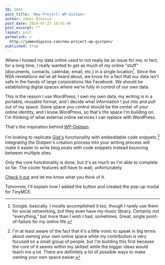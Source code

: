 ```yaml
---
ID: 2843
post_title: 'New Project: WP-Gistpen'
author: James DiGioia
post_date: 2014-07-27 10:55:46
post_excerpt: ""
layout: post
permalink: >
  http://jamesdigioia.com/new-project-wp-gistpen/
published: true
---
```

Where I hosted my data online used to not really be an issue for me; in fact, for a long time, I really wanted to get as much of my online "stuff" (documents, contacts, calendar, email, etc.) in a single location[^1]. Since the NSA revelations we've all heard about, we know for a fact that our data isn't safe in the hands of large corporations like Facebook. We should be establishing digital spaces where we're fully in control of our own data.

This is the reason I use WordPress; I own my own data, my writing is in a portable, reusable format, and I decide what information I put into and pull out of my space. Some space you control should be the center of your online identity, and I know WordPress, so that's the space I'm building on. I'm thinking of what external online services I can replace with WordPress.

That's the inspiration behind [WP-Gistpen][1].

<!--more-->

I'm looking to replicate [Gist's][2] functionality with embeddable code snippets.[^2] Integrating the Gistpen's creation process into your writing process will make it easier to write blog posts with code snippets instead bouncing between multiple sites.

Only the core functionality is done, but it's as much as I'm able to complete so far. The cooler features will have to wait, unfortunately.

[Check it out][3] and let me know what you think of it.

Tomorrow, I'll explain how I added the button and created the pop-up modal for TinyMCE.

[^1]:    
    Google, basically. I mostly accomplished it too, though I rarely use them for social networking, but they even have my music library. Certainly not "everything," but more than I wish I had, sometimes. Great, single point-of-failure for my online life.

[^2]:    
    I'm at least aware of the fact that it's a little ironic to speak in big terms about owning your own online space while my contribution is very focused on a small group of people, but I'm building this first because the core of it seems within my skillset while the bigger ideas would teach me a lot. There are definitely a lot of possible ways to make owning your own space easier.

 [1]: http://www.jamesdigioia.com/wp-gistpen/
 [2]: https://gist.github.com/
 [3]: http://wordpress.org/plugins/wp-gistpen/
